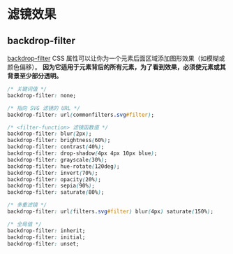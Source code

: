 # 滤镜效果

## backdrop-filter

[backdrop-filter](https://developer.mozilla.org/zh-CN/docs/Web/CSS/backdrop-filter) CSS 属性可以让你为一个元素后面区域添加图形效果（如模糊或颜色偏移）。 **因为它适用于元素背后的所有元素，为了看到效果，必须使元素或其背景至少部分透明。**

```css
/* 关键词值 */
backdrop-filter: none;

/* 指向 SVG 滤镜的 URL */
backdrop-filter: url(commonfilters.svg#filter);

/* <filter-function> 滤镜函数值 */
backdrop-filter: blur(2px);
backdrop-filter: brightness(60%);
backdrop-filter: contrast(40%);
backdrop-filter: drop-shadow(4px 4px 10px blue);
backdrop-filter: grayscale(30%);
backdrop-filter: hue-rotate(120deg);
backdrop-filter: invert(70%);
backdrop-filter: opacity(20%);
backdrop-filter: sepia(90%);
backdrop-filter: saturate(80%);

/* 多重滤镜 */
backdrop-filter: url(filters.svg#filter) blur(4px) saturate(150%);

/* 全局值 */
backdrop-filter: inherit;
backdrop-filter: initial;
backdrop-filter: unset;
```
